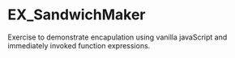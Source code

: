 # EX_SandwichMaker

Exercise to demonstrate encapulation using vanilla javaScript and immediately invoked function expressions.
